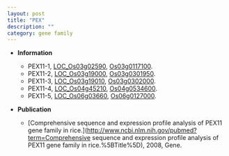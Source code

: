 ```yaml
---
layout: post
title: "PEX"
description: ""
category: gene family
---
```


* **Information**  
    + PEX11-1, [LOC_Os03g02590](http://rice.uga.edu/cgi-bin/ORF_infopage.cgi?orf=LOC_Os03g02590), [Os03g0117100](https://rapdb.dna.affrc.go.jp/locus/?name=Os03g0117100).
    + PEX11-2, [LOC_Os03g19000](http://rice.uga.edu/cgi-bin/ORF_infopage.cgi?orf=LOC_Os03g19000), [Os03g0301950](https://rapdb.dna.affrc.go.jp/locus/?name=Os03g0301950).
    + PEX11-3, [LOC_Os03g19010](http://rice.uga.edu/cgi-bin/ORF_infopage.cgi?orf=LOC_Os03g19010), [Os03g0302000](https://rapdb.dna.affrc.go.jp/locus/?name=Os03g0302000).
    + PEX11-4, [LOC_Os04g45210](http://rice.uga.edu/cgi-bin/ORF_infopage.cgi?orf=LOC_Os04g45210), [Os04g0534600](https://rapdb.dna.affrc.go.jp/locus/?name=Os04g0534600).
    + PEX11-5, [LOC_Os06g03660](http://rice.uga.edu/cgi-bin/ORF_infopage.cgi?orf=LOC_Os06g03660), [Os06g0127000](https://rapdb.dna.affrc.go.jp/locus/?name=Os06g0127000).

* **Publication**  
    + [Comprehensive sequence and expression profile analysis of PEX11 gene family in rice.](http://www.ncbi.nlm.nih.gov/pubmed?term=Comprehensive sequence and expression profile analysis of PEX11 gene family in rice.%5BTitle%5D), 2008, Gene.


